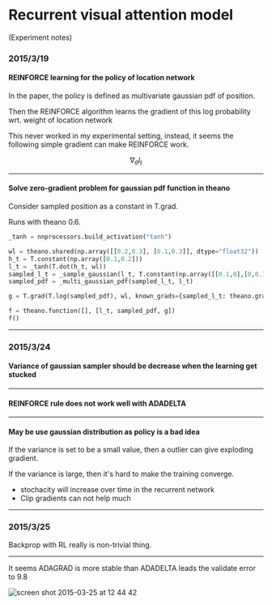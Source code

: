 
# Recurrent visual attention model
(Experiment notes)

### 2015/3/19
#### REINFORCE learning for the policy of location network


In the paper, the policy is defined as multivariate gaussian pdf of position.

Then the REINFORCE algorithm learns the gradient of this log probability wrt. weight of location network

This never worked in my experimental setting, instead, it seems the following simple gradient can make REINFORCE work.

$$ \nabla_{\theta}{l_t} $$

---

#### Solve zero-gradient problem for gaussian pdf function in theano

Consider sampled position as a constant in T.grad.

Runs with theano 0.6.

```python
_tanh = nnprocessors.build_activation("tanh")

wl = theano.shared(np.array([[0.2,0.3], [0.1,0.3]], dtype="float32"))
h_t = T.constant(np.array([0.1,0.2]))
l_t = _tanh(T.dot(h_t, wl))
sampled_l_t = _sample_gaussian(l_t, T.constant(np.array([[0.1,0],[0,0.1]]), dtype="float32"))
sampled_pdf = _multi_gaussian_pdf(sampled_l_t, l_t)

g = T.grad(T.log(sampled_pdf), wl, known_grads={sampled_l_t: theano.gradient.DisconnectedType()()})

f = theano.function([], [l_t, sampled_pdf, g])
f()
```

---

### 2015/3/24
#### Variance of gaussian sampler should be decrease when the learning get stucked

---

#### REINFORCE rule does not work well with ADADELTA

---

#### May be use gaussian distribution as policy is a bad idea

If the variance is set to be a small value, then a outlier can give exploding gradient.

If the variance is large, then it's hard to make the training converge.

- stochacity will increase over time in the recurrent network
- Clip gradients can not help much

---

### 2015/3/25
Backprop with RL really is non-trivial thing.

---

It seems ADAGRAD is more stable than ADADELTA leads the validate error to 9.8

![screen shot 2015-03-25 at 12 44 42](https://cloud.githubusercontent.com/assets/1029280/6818067/ef0081e8-d2ec-11e4-9e4a-a8e08e98f3f7.png)

